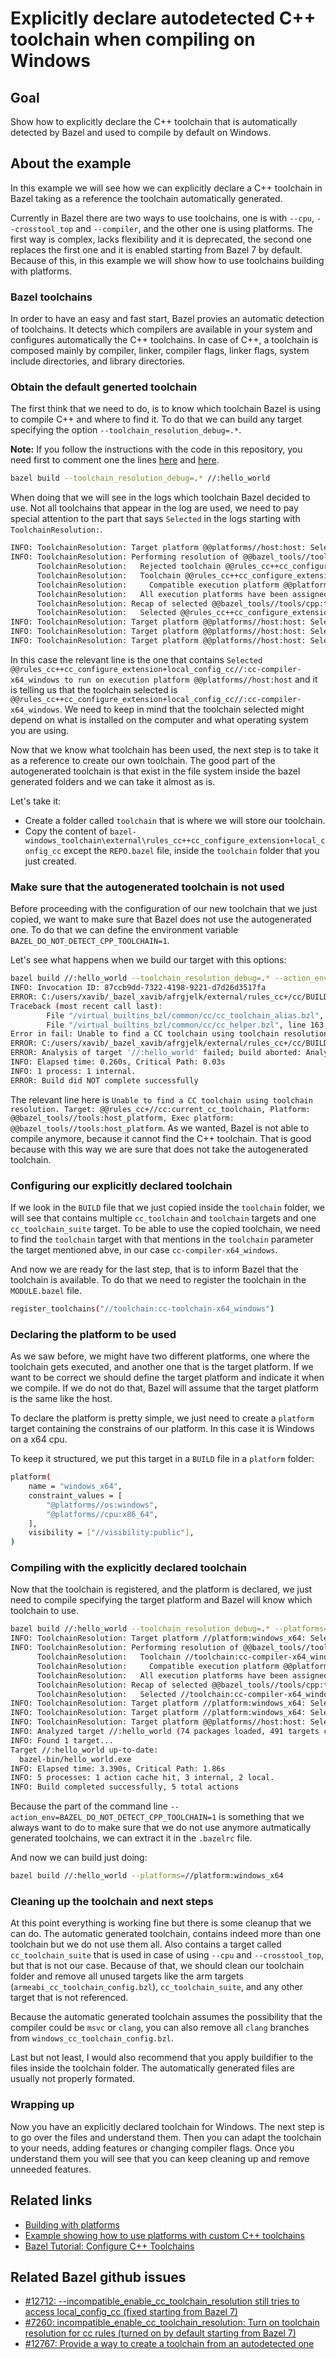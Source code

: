 # Explicitly declare autodetected C++ toolchain when compiling on Windows

## Goal

Show how to explicitly declare the C++ toolchain that is automatically detected by Bazel and used to compile by default on Windows.

## About the example

In this example we will see how we can explicitly declare a C++ toolchain in Bazel taking as a reference the toolchain automatically generated.

Currently in Bazel there are two ways to use toolchains, one is with `--cpu`, `--crosstool_top` and `--compiler`, and the other one is using platforms.
The first way is complex, lacks flexibility and it is deprecated, the second one replaces the first one and it is enabled starting from Bazel 7 by default.
Because of this, in this example we will show how to use toolchains building with platforms.

### Bazel toolchains

In order to have an easy and fast start, Bazel provies an automatic detection of toolchains.
It detects which compilers are available in your system and configures automatically the C++ toolchains.
In case of C++, a toolchain is composed mainly by compiler, linker, compiler flags, linker flags, system include directories, and library directories.

### Obtain the default generted toolchain

The first think that we need to do, is to know which toolchain Bazel is using to compile C++ and where to find it.
To do that we can build any target specifying the option `--toolchain_resolution_debug=.*`.

**Note:** If you follow the instructions with the code in this repository, you need first to comment one the lines [here](./MODULE.bazel#L7) and [here](./.bazelrc#L32).

```bash
bazel build --toolchain_resolution_debug=.* //:hello_world
```

When doing that we will see in the logs which toolchain Bazel decided to use.
Not all toolchains that appear in the log are used, we need to pay special attention to the part that says `Selected` in the logs starting with `ToolchainResolution:`.

```bash
INFO: ToolchainResolution: Target platform @@platforms//host:host: Selected execution platform @@platforms//host:host,
INFO: ToolchainResolution: Performing resolution of @@bazel_tools//tools/cpp:toolchain_type for target platform @@platforms//host:host
      ToolchainResolution:   Rejected toolchain @@rules_cc++cc_configure_extension+local_config_cc//:cc-compiler-armeabi-v7a; mismatching values: armv7, android
      ToolchainResolution:   Toolchain @@rules_cc++cc_configure_extension+local_config_cc//:cc-compiler-x64_windows is compatible with target platform, searching for execution platforms:
      ToolchainResolution:     Compatible execution platform @@platforms//host:host
      ToolchainResolution:   All execution platforms have been assigned a @@bazel_tools//tools/cpp:toolchain_type toolchain, stopping
      ToolchainResolution: Recap of selected @@bazel_tools//tools/cpp:toolchain_type toolchains for target platform @@platforms//host:host:
      ToolchainResolution:   Selected @@rules_cc++cc_configure_extension+local_config_cc//:cc-compiler-x64_windows to run on execution platform @@platforms//host:host
INFO: ToolchainResolution: Target platform @@platforms//host:host: Selected execution platform @@platforms//host:host, type @@bazel_tools//tools/cpp:toolchain_type -> toolchain @@rules_cc++cc_configure_extension+local_config_cc//:cc-compiler-x64_windows
INFO: ToolchainResolution: Target platform @@platforms//host:host: Selected execution platform @@platforms//host:host,
INFO: ToolchainResolution: Target platform @@platforms//host:host: Selected execution platform @@platforms//host:host,
```

In this case the relevant line is the one that contains `Selected @@rules_cc++cc_configure_extension+local_config_cc//:cc-compiler-x64_windows to run on execution platform @@platforms//host:host` and it is telling us that the toolchain selected
is `@@rules_cc++cc_configure_extension+local_config_cc//:cc-compiler-x64_windows`.
We need to keep in mind that the toolchain selected might depend on what is installed on the computer and what operating system you are using.

Now that we know what toolchain has been used, the next step is to take it as a reference to create our own toolchain.
The good part of the autogenerated toolchain is that exist in the file system inside the bazel generated folders and we can take it almost as is.

Let's take it:

* Create a folder called `toolchain` that is where we will store our toolchain.
* Copy the content of `bazel-windows_toolchain\external\rules_cc++cc_configure_extension+local_config_cc` except the `REPO.bazel` file, inside the `toolchain` folder that you just created.

### Make sure that the autogenerated toolchain is not used

Before proceeding with the configuration of our new toolchain that we just copied, we want to make sure that Bazel does not use the autogenerated one.
To do that we can define the environment variable `BAZEL_DO_NOT_DETECT_CPP_TOOLCHAIN=1`.

Let's see what happens when we build our target with this options:

```bash
bazel build //:hello_world --toolchain_resolution_debug=.* --action_env=BAZEL_DO_NOT_DETECT_CPP_TOOLCHAIN=1
INFO: Invocation ID: 87ccb9dd-7322-4198-9221-d7d26d3517fa
ERROR: C:/users/xavib/_bazel_xavib/afrgjelk/external/rules_cc+/cc/BUILD:138:19: in cc_toolchain_alias rule @@rules_cc+//cc:current_cc_toolchain:
Traceback (most recent call last):
        File "/virtual_builtins_bzl/common/cc/cc_toolchain_alias.bzl", line 26, column 48, in _impl
        File "/virtual_builtins_bzl/common/cc/cc_helper.bzl", line 163, column 13, in _find_cpp_toolchain
Error in fail: Unable to find a CC toolchain using toolchain resolution. Target: @@rules_cc+//cc:current_cc_toolchain, Platform: @@bazel_tools//tools:host_platform, Exec platform: @@bazel_tools//tools:host_platform
ERROR: C:/users/xavib/_bazel_xavib/afrgjelk/external/rules_cc+/cc/BUILD:138:19: Analysis of target '@@rules_cc+//cc:current_cc_toolchain' failed
ERROR: Analysis of target '//:hello_world' failed; build aborted: Analysis failed
INFO: Elapsed time: 0.260s, Critical Path: 0.03s
INFO: 1 process: 1 internal.
ERROR: Build did NOT complete successfully
```

The relevant line here is `Unable to find a CC toolchain using toolchain resolution. Target: @@rules_cc+//cc:current_cc_toolchain, Platform: @@bazel_tools//tools:host_platform, Exec platform: @@bazel_tools//tools:host_platform`.
As we wanted, Bazel is not able to compile anymore, because it cannot find the C++ toolchain.
That is good because with this way we are sure that does not take the autogenerated toolchain.

### Configuring our explicitly declared toolchain

If we look in the `BUILD` file that we just copied inside the `toolchain` folder, we will see that contains multiple `cc_toolchain` and `toolchain` targets and one `cc_toolchain_suite` target. To be able to use the copied toolchain, we need to find the `toolchain` target with that mentions in the `toolchain` parameter the target mentioned abve, in our case `cc-compiler-x64_windows`.

And now we are ready for the last step, that is to inform Bazel that the toolchain is available. To do that we need to register the toolchain in the `MODULE.bazel` file.

```bash
register_toolchains("//toolchain:cc-toolchain-x64_windows")
```

### Declaring the platform to be used

As we saw before, we might have two different platforms, one where the toolchain gets executed, and another one that is the target platform. If we want to be correct we should define the target platform and indicate it when we compile. If we do not do that, Bazel will assume that the target platform is the same like the host.

To declare the platform is pretty simple, we just need to create a `platform` target containing the constrains of our platform. In this case it is Windows on a x64 cpu.

To keep it structured, we put this target in a `BUILD` file in a `platform` folder:

```bash
platform(
    name = "windows_x64",
    constraint_values = [
        "@platforms//os:windows",
        "@platforms//cpu:x86_64",
    ],
    visibility = ["//visibility:public"],
)
```

### Compiling with the explicitly declared toolchain

Now that the toolchain is registered, and the platform is declared, we just need to compile specifying the target platform and Bazel will know which toolchain to use.

```bash
bazel build //:hello_world --toolchain_resolution_debug=.* --platforms=//platform:windows_x64 --action_env=BAZEL_DO_NOT_DETECT_CPP_TOOLCHAIN=1
INFO: ToolchainResolution: Target platform //platform:windows_x64: Selected execution platform @@platforms//host:host,
INFO: ToolchainResolution: Performing resolution of @@bazel_tools//tools/cpp:toolchain_type for target platform //platform:windows_x64
      ToolchainResolution:   Toolchain //toolchain:cc-compiler-x64_windows is compatible with target platform, searching for execution platforms:
      ToolchainResolution:     Compatible execution platform @@platforms//host:host
      ToolchainResolution:   All execution platforms have been assigned a @@bazel_tools//tools/cpp:toolchain_type toolchain, stopping
      ToolchainResolution: Recap of selected @@bazel_tools//tools/cpp:toolchain_type toolchains for target platform //platform:windows_x64:
      ToolchainResolution:   Selected //toolchain:cc-compiler-x64_windows to run on execution platform @@platforms//host:host
INFO: ToolchainResolution: Target platform //platform:windows_x64: Selected execution platform @@platforms//host:host, type @@bazel_tools//tools/cpp:toolchain_type -> toolchain //toolchain:cc-compiler-x64_windows
INFO: ToolchainResolution: Target platform //platform:windows_x64: Selected execution platform @@platforms//host:host,
INFO: ToolchainResolution: Target platform @@platforms//host:host: Selected execution platform @@platforms//host:host,
INFO: Analyzed target //:hello_world (74 packages loaded, 491 targets configured).
INFO: Found 1 target...
Target //:hello_world up-to-date:
  bazel-bin/hello_world.exe
INFO: Elapsed time: 3.390s, Critical Path: 1.86s
INFO: 5 processes: 1 action cache hit, 3 internal, 2 local.
INFO: Build completed successfully, 5 total actions
```

Because the part of the command line `--action_env=BAZEL_DO_NOT_DETECT_CPP_TOOLCHAIN=1` is something that we always want to do to make sure that we do not use anymore autmatically generated toolchains, we can extract it in the `.bazelrc` file.

And now we can build just doing:

```bash
bazel build //:hello_world --platforms=//platform:windows_x64
```

### Cleaning up the toolchain and next steps

At this point everything is working fine but there is some cleanup that we can do.
The automatic generated toolchain, contains indeed more than one toolchain but we do not use them all.
Also contains a target called `cc_toolchain_suite` that is used in case of using `--cpu` and `--crosstool_top`, but that is not our case. Because of that, we should clean our toolchain folder and remove all unused targets like the arm targets (`armeabi_cc_toolchain_config.bzl`), `cc_toolchain_suite`, and any other target that is not referenced.

Because the automatic generated toolchain assumes the possibility that the compiler could be `msvc` or `clang`, you can also remove all `clang` branches from `windows_cc_toolchain_config.bzl`.

Last but not least, I would also recommend that you apply buildifier to the files inside the toolchain folder. The automatically generated files are usually not properly formated.

### Wrapping up

Now you have an explicitly declared toolchain for Windows. The next step is to go over the files and understand them. Then you can adapt the toolchain to your needs, adding features or changing compiler flags. Once you understand them you will see that you can keep cleaning up and remove unneeded features.

## Related links

* [Building with platforms](https://docs.bazel.build/versions/master/platforms-intro.html)
* [Example showing how to use platforms with custom C++ toolchains](https://github.com/gregestren/snippets/tree/master/custom_cc_toolchain_with_platforms)
* [Bazel Tutorial: Configure C++ Toolchains](https://docs.bazel.build/versions/master/tutorial/cc-toolchain-config.html)

## Related Bazel github issues

* [#12712: --incompatible_enable_cc_toolchain_resolution still tries to access local_config_cc (fixed starting from Bazel 7)](https://github.com/bazelbuild/bazel/issues/12712)
* [#7260: incompatible_enable_cc_toolchain_resolution: Turn on toolchain resolution for cc rules (turned on by default starting from Bazel 7)](https://github.com/bazelbuild/bazel/issues/7260)
* [#12767: Provide a way to create a toolchain from an autodetected one](https://github.com/bazelbuild/bazel/issues/12767)
